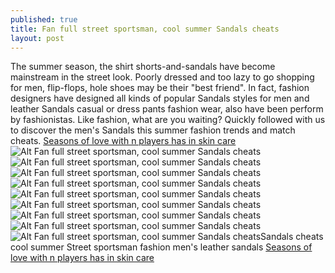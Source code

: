 ```yaml
---
published: true
title: Fan full street sportsman, cool summer Sandals cheats
layout: post
---
```

The summer season, the shirt shorts-and-sandals have become mainstream in the street look. Poorly dressed and too lazy to go shopping for men, flip-flops, hole shoes may be their \"best friend\". In fact, fashion designers have designed all kinds of popular Sandals styles for men and leather Sandals casual or dress pants fashion wear, also have been perform by fashionistas. Like fashion, what are you waiting? Quickly followed with us to discover the men\'s Sandals this summer fashion trends and match cheats. [Seasons of love with n players has in skin care](https://newfashion9.wordpress.com/2016/06/19/seasons-of-love-with-n-players-has-in-skin-care-products/)![Alt Fan full street sportsman, cool summer Sandals cheats](https://c1.staticflickr.com/9/8569/28598983910_0d5ed7d41d_b.jpg)![Alt Fan full street sportsman, cool summer Sandals cheats](https://c1.staticflickr.com/9/8757/28268449283_8c3bbe4ae7_b.jpg)![Alt Fan full street sportsman, cool summer Sandals cheats](https://c2.staticflickr.com/8/7507/28778867472_6590150579_b.jpg)![Alt Fan full street sportsman, cool summer Sandals cheats](https://c2.staticflickr.com/8/7517/28852359446_dee1e9a322_b.jpg)![Alt Fan full street sportsman, cool summer Sandals cheats](https://c1.staticflickr.com/9/8728/28808212021_e3b71d1194_b.jpg)![Alt Fan full street sportsman, cool summer Sandals cheats](https://c1.staticflickr.com/9/8279/28598999750_a7211a2ebf_b.jpg)![Alt Fan full street sportsman, cool summer Sandals cheats](https://c2.staticflickr.com/8/7789/28808228861_17fb95beaa_b.jpg)![Alt Fan full street sportsman, cool summer Sandals cheats](https://c1.staticflickr.com/9/8672/28599011940_9997449f75_b.jpg)![Alt Fan full street sportsman, cool summer Sandals cheats](https://c1.staticflickr.com/9/8050/28808245161_1cc1bcff03_b.jpg)Sandals cheats cool summer Street sportsman fashion men\'s leather sandals [Seasons of love with n players has in skin care](https://newfashion9.wordpress.com/2016/06/19/seasons-of-love-with-n-players-has-in-skin-care-products/)